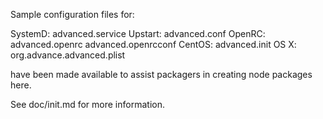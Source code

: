 Sample configuration files for:

SystemD: advanced.service
Upstart: advanced.conf
OpenRC:  advanced.openrc
         advanced.openrcconf
CentOS:  advanced.init
OS X:    org.advance.advanced.plist

have been made available to assist packagers in creating node packages here.

See doc/init.md for more information.
